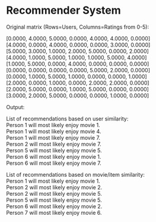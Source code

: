 # Recommender System

Original matrix (Rows=Users, Columns=Ratings from 0-5):  

[0.0000, 4.0000, 5.0000, 0.0000, 4.0000, 4.0000, 0.0000]  
[4.0000, 0.0000, 4.0000, 0.0000, 0.0000, 3.0000, 0.0000]  
[5.0000, 3.0000, 1.0000, 2.0000, 5.0000, 0.0000, 2.0000]  
[4.0000, 1.0000, 5.0000, 1.0000, 1.0000, 5.0000, 4.0000]  
[1.0000, 5.0000, 0.0000, 4.0000, 0.0000, 0.0000, 0.0000]  
[0.0000, 0.0000, 0.0000, 0.0000, 5.0000, 2.0000, 0.0000]  
[0.0000, 1.0000, 5.0000, 1.0000, 0.0000, 0.0000, 1.0000]  
[2.0000, 0.0000, 1.0000, 0.0000, 2.0000, 2.0000, 0.0000]  
[2.0000, 5.0000, 0.0000, 1.0000, 5.0000, 0.0000, 0.0000]  
[3.0000, 2.0000, 5.0000, 0.0000, 0.0000, 1.0000, 0.0000]  

Output:

List of recommendations based on user similarity:   
Person 1 will most likely enjoy movie 1.  
Person 1 will most likely enjoy movie 4.  
Person 1 will most likely enjoy movie 7.  
Person 2 will most likely enjoy movie 7.  
Person 5 will most likely enjoy movie 5.  
Person 6 will most likely enjoy movie 1.  
Person 6 will most likely enjoy movie 7.  

List of recommendations based on movie/item similarity:   
Person 1 will most likely enjoy movie 1.  
Person 2 will most likely enjoy movie 2.  
Person 2 will most likely enjoy movie 5.  
Person 5 will most likely enjoy movie 5.  
Person 6 will most likely enjoy movie 2.  
Person 7 will most likely enjoy movie 6.  
